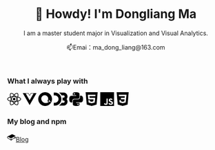 <h1 align="center">🤠 Howdy! I'm Dongliang Ma</h1>

<p align="center">
I am a master student major in Visualization and Visual Analytics.
</p>

<p align="center">
  📫Emai：ma_dong_liang@163.com
</p>

<br>

### What I always play with

<p>
<img width=32 height=32 src="https://github.com/xianghui-ma/staticImage/blob/master/react.svg" alt="React">
<img width=32 height=32 src="https://github.com/xianghui-ma/staticImage/blob/master/vuedotjs.svg" alt="Vue">
<img width=32 height=32 src="https://github.com/xianghui-ma/staticImage/blob/master/apacheecharts.svg" alt="Echarts">
<img width=32 height=32 src="https://github.com/xianghui-ma/staticImage/blob/master/d3dotjs.svg" alt="D3">
<img width=32 height=32 src="https://github.com/xianghui-ma/staticImage/blob/master/python.svg" alt="Python">
<img width=32 height=32 src="https://github.com/xianghui-ma/staticImage/blob/master/html5.svg" alt="HTML">
<img width=32 height=32 src="https://github.com/xianghui-ma/staticImage/blob/master/javascript.svg" alt="JS">
<img width=32 height=32 src="https://github.com/xianghui-ma/staticImage/blob/master/css3.svg" alt="CSS">
</p>

### My blog and npm

<a href="https://xianghui-ma.github.io/">
<img width=20 height=20 src="https://github.com/xianghui-ma/staticImage/blob/master/gitbook.svg" alt="Echarts">Blog
</a>
